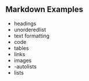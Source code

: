 ## Markdown Examples
- headings
- unorderedlist
- text formatting
- code
- tables
- links
- images
- -autolists
- lists
  
